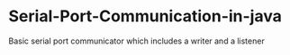# Serial-Port-Communication-in-java
Basic serial port communicator which includes a writer and a listener
